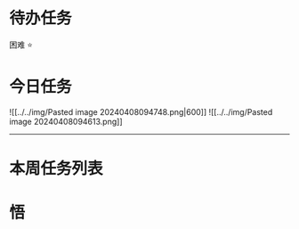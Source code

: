 # 待办任务


困难
⭐

# 今日任务
![[../../img/Pasted image 20240408094748.png|600]]
![[../../img/Pasted image 20240408094613.png]]




------
# 本周任务列表



# 悟